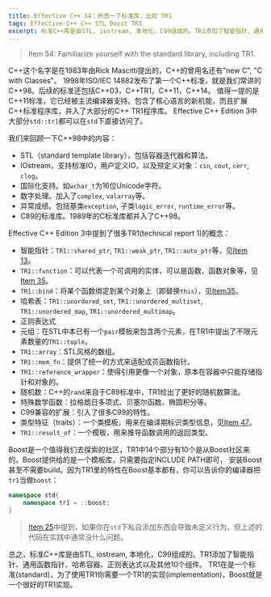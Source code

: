 ```yaml
---
title: Effective C++ 54：熟悉一下标准库，比如 TR1
tags: Effective-C++ C++ STL Boost TR1
excerpt: 标准C++库是由STL, iostream, 本地化，C99组成的。TR1添加了智能指针、通用函数指针、哈希容器、正则表达式以及其他10个组件。 TR1在是一个标准(standard)，为了使用TR1你需要一个TR1的实现(implementation)，Boost就是一个很好的TR1实现。
---
```


> Item 54: Familiarize yourself with the standard library, including TR1.

C++这个名字是在1983年由Rick Mascitti提出的，C++的曾用名还有"new C", "C with Classes"。
1998年ISO/IEC 14882发布了第一个C++标准，就是我们常讲的C++98。后续的标准还包括C++03，C++TR1，C++11，C++14。
值得一提的是C++11标准，它已经被主流编译器支持。包含了核心语言的新机能，而且扩展C++标准程序库，并入了大部分的C++ TR1程序库。
Effective C++ Edition 3中大部分`std::tr1`都可以在`std`下直接访问了。

<!--more-->

我们来回顾一下C++98中的内容：

* STL（standard template library），包括容器迭代器和算法。
* IOstream，支持标准IO，用户定义IO，以及预定义对象：`cin`, `cout`, `cerr`, `clog`。
* 国际化支持。如`wchar_t`为16位Unicode字符。
* 数字处理。加入了`complex`, `valarray`等。
* 异常成绩。包括基类`exception`, 子类`logic_error`, `runtime_error`等。
* C89的标准库。1989年的C标准库都并入了C++98。

Effective C++ Edition 3中提到了很多TR1(technical report 1)的概念：

* 智能指针：`TR1::shared_ptr`, `TR1::weak_ptr`, `TR1::auto_ptr`等，见[Item 13][item13]。
* `TR1::function`：可以代表一个可调用的实体，可以是函数、函数对象等，见[Item 35][item35]。
* `TR1::bind`：将某个函数绑定到某个对象上（即替换`this`），见[Item35][item35]。
* 哈希表：`TR1::unordered_set`, `TR1::unordered_multiset`, `TR1::unordered_map`, `TR1::unordered_multimap`。
* 正则表达式
* 元组：在STL中本已有一个`pair`模板来包含两个元素，在TR1中提出了不限元素数量的`TR1::tuple`。
* `TR1::array`：STL风格的数组。
* `TR1::mem_fn`：提供了统一的方式来适配成员函数指针。
* `TR1::reference_wrapper`：使得引用更像一个对象，原本在容器中只能存储指针和对象的。
* 随机数：C++的`rand`来自于C89标准中，TR1给出了更好的随机数算法。
* 特殊数学函数：拉格朗日多项式、贝塞尔函数、椭圆积分等。
* C99兼容的扩展：引入了很多C99的特性。
* 类型特征（traits）：一个类模板，用来在编译期标识类型信息，见[Item 47][item47]。
* `TR1::result_of`：一个模板，用来推导函数调用的返回类型。

Boost是一个值得我们去探索的社区，TR1中14个部分有10个是从Boost社区来的。Boost提供给的是一个模板库，只需要指定INCLUDE PATH即可，
安装Boost甚至不需要build。因为TR1里的特性在Boost基本都有，你可以告诉你的编译器把`tr1`当做`boost`：

```cpp
namespace std{
    namespace tr1 = ::boost;
}
```

> [Item 25][item25]中提到，如果你在`std`下私自添加东西会导致未定义行为。但上述的代码在实践中通常没什么问题。

总之，标准C++库是由STL, iostream, 本地化，C99组成的。TR1添加了智能指针、通用函数指针、哈希容器、正则表达式以及其他10个组件。
TR1在是一个标准(standard)，为了使用TR1你需要一个TR1的实现(implementation)，Boost就是一个很好的TR1实现。

[item13]: /2015/08/02/effective-cpp-13.html
[item25]: /2015/08/23/effective-cpp-25.html
[item35]: /2015/09/02/effective-cpp-35.html
[item47]: /2015/09/15/effective-cpp-47.html
